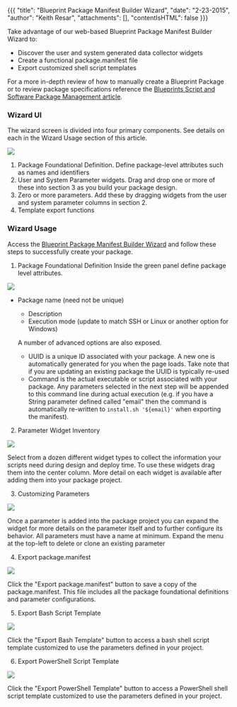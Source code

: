{{{
  "title": "Blueprint Package Manifest Builder Wizard",
  "date": "2-23-2015",
  "author": "Keith Resar",
  "attachments": [],
  "contentIsHTML": false
}}}

Take advantage of our web-based Blueprint Package Manifest Builder Wizard to:

* Discover the user and system generated data collector widgets
* Create a functional package.manifest file
* Export customized shell script templates

For a more in-depth review of how to manually create a Blueprint Package or to review package specifications reference the [Blueprints Script and Software Package Management article](blueprints-script-and-software-package-management.md).

### Wizard UI

The wizard screen is divided into four primary components.  See details on each in the Wizard Usage section of this article.

![](../images/blueprint-package-manifest-wizard-1.png)

1. Package Foundational Definition.  Define package-level attributes such as names and identifiers
2. User and System Parameter widgets.  Drag and drop one or more of these into section 3 as you build your package design.
3. Zero or more parameters.  Add these by dragging widgets from the user and system parameter columns in section 2.
4. Template export functions

### Wizard Usage

Access the [Blueprint Package Manifest Builder Wizard](http://centurylinkcloud.github.io/Ecosystem/BlueprintManifestBuilder/) and follow these steps to successfully create your package.


1. Package Foundational Definition
  Inside the green panel define package level attributes.

  ![](../images/blueprint-package-manifest-wizard-2.png)

* Package name (need not be unique)
  * Description
  * Execution mode (update to match SSH or Linux or another option for Windows)

  A number of advanced options are also exposed.
  * UUID is a unique ID associated with your package.  A new one is automatically generated for you when the page loads.  Take note that if you are updating an existing package the UUID is typically re-used
  * Command is the actual executable or script associated with your package.  Any parameters selected in the next step will be appended to this command line during actual execution (e.g. if you have a String parameter defined called "email" then the command is automatically re-written to `install.sh '${email}'` when exporting the manifest).

2. Parameter Widget Inventory

  ![](../images/blueprint-package-manifest-wizard-3.png)

Select from a dozen different widget types to collect the information your scripts need during design and deploy time.
To use these widgets drag them into the center column.  More detail on each widget is available after adding them into your package project.

3. Customizing Parameters

  ![](../images/blueprint-package-manifest-wizard-4.png)

  Once a parameter is added into the package project you can expand the widget for more details on the parameter itself and to further configure its behavior. All parameters must have a name at minimum.  Expand the menu at the top-left to delete or clone an existing parameter

4. Export package.manifest

  ![](../images/blueprint-package-manifest-wizard-5.png)

  Click the "Export package.manifest" button to save a copy of the package.manifest. This file includes all the package foundational definitions and parameter configurations.

5. Export Bash Script Template

  ![](../images/blueprint-package-manifest-wizard-6.png)

  Click the "Export Bash Template" button to access a bash shell script template customized to use the parameters defined in your project.

6. Export PowerShell Script Template

  ![](../images/blueprint-package-manifest-wizard-7.png)

  Click the "Export PowerShell Template" button to access a PowerShell shell script template customized to use the parameters defined in your project.
